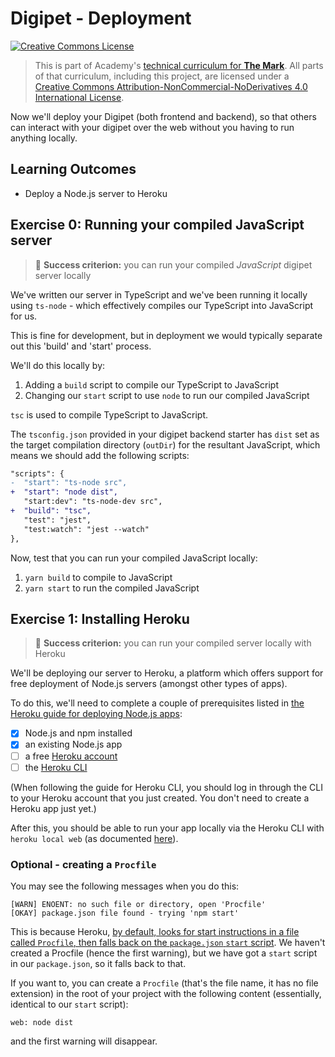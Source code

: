 # Digipet - Deployment

<a rel="license" href="http://creativecommons.org/licenses/by-nc-nd/4.0/"><img alt="Creative Commons License" style="border-width:0" src="https://i.creativecommons.org/l/by-nc-nd/4.0/88x31.png" /></a>

> This is part of Academy's [technical curriculum for **The Mark**](https://github.com/WeAreAcademy/curriculum-mark). All parts of that curriculum, including this project, are licensed under a <a rel="license" href="http://creativecommons.org/licenses/by-nc-nd/4.0/">Creative Commons Attribution-NonCommercial-NoDerivatives 4.0 International License</a>.

Now we'll deploy your Digipet (both frontend and backend), so that others can interact with your digipet over the web without you having to run anything locally.

## Learning Outcomes

- Deploy a Node.js server to Heroku

## Exercise 0: Running your compiled JavaScript server

> 🎯 **Success criterion:** you can run your compiled _JavaScript_ digipet server locally

We've written our server in TypeScript and we've been running it locally using `ts-node` - which effectively compiles our TypeScript into JavaScript for us.

This is fine for development, but in deployment we would typically separate out this 'build' and 'start' process.

We'll do this locally by:

1. Adding a `build` script to compile our TypeScript to JavaScript
2. Changing our `start` script to use `node` to run our compiled JavaScript

`tsc` is used to compile TypeScript to JavaScript.

The `tsconfig.json` provided in your digipet backend starter has `dist` set as the target compilation directory (`outDir`) for the resultant JavaScript, which means we should add the following scripts:

```diff
"scripts": {
-  "start": "ts-node src",
+  "start": "node dist",
   "start:dev": "ts-node-dev src",
+  "build": "tsc",
   "test": "jest",
   "test:watch": "jest --watch"
},
```

Now, test that you can run your compiled JavaScript locally:

1. `yarn build` to compile to JavaScript
2. `yarn start` to run the compiled JavaScript

## Exercise 1: Installing Heroku

> 🎯 **Success criterion:** you can run your compiled server locally with Heroku

We'll be deploying our server to Heroku, a platform which offers support for free deployment of Node.js servers (amongst other types of apps).

To do this, we'll need to complete a couple of prerequisites listed in [the Heroku guide for deploying Node.js apps](https://devcenter.heroku.com/articles/deploying-nodejs#prerequisites):

- [x] Node.js and npm installed
- [x] an existing Node.js app
- [ ] a free [Heroku account](https://signup.heroku.com/dc)
- [ ] the [Heroku CLI](https://devcenter.heroku.com/articles/heroku-cli)

(When following the guide for Heroku CLI, you should log in through the CLI to your Heroku account that you just created. You don't need to create a Heroku app just yet.)

After this, you should be able to run your app locally via the Heroku CLI with `heroku local web` (as documented [here](<(https://devcenter.heroku.com/articles/deploying-nodejs#build-your-app-and-run-it-locally)>)).

### Optional - creating a `Procfile`

You may see the following messages when you do this:

```
[WARN] ENOENT: no such file or directory, open 'Procfile'
[OKAY] package.json file found - trying 'npm start'
```

This is because Heroku, [by default, looks for start instructions in a file called `Procfile`, then falls back on the `package.json` `start` script](https://devcenter.heroku.com/articles/deploying-nodejs#specifying-a-start-script). We haven't created a Procfile (hence the first warning), but we have got a `start` script in our `package.json`, so it falls back to that.

If you want to, you can create a `Procfile` (that's the file name, it has no file extension) in the root of your project with the following content (essentially, identical to our `start` script):

```
web: node dist
```

and the first warning will disappear.

